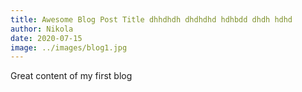 ```yaml
---
title: Awesome Blog Post Title dhhdhdh dhdhdhd hdhbdd dhdh hdhd 
author: Nikola
date: 2020-07-15
image: ../images/blog1.jpg
---
```


Great content of my first blog